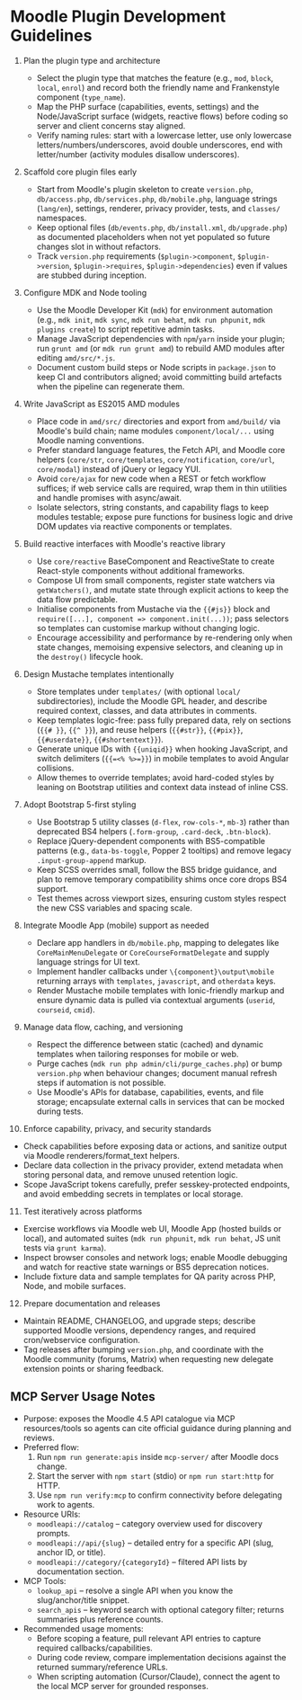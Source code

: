 Moodle Plugin Development Guidelines
===================================

1. Plan the plugin type and architecture
   - Select the plugin type that matches the feature (e.g., `mod`, `block`, `local`, `enrol`) and record both the friendly name and Frankenstyle component (`type_name`).
   - Map the PHP surface (capabilities, events, settings) and the Node/JavaScript surface (widgets, reactive flows) before coding so server and client concerns stay aligned.
   - Verify naming rules: start with a lowercase letter, use only lowercase letters/numbers/underscores, avoid double underscores, end with letter/number (activity modules disallow underscores).

2. Scaffold core plugin files early
   - Start from Moodle's plugin skeleton to create `version.php`, `db/access.php`, `db/services.php`, `db/mobile.php`, language strings (`lang/en`), settings, renderer, privacy provider, tests, and `classes/` namespaces.
   - Keep optional files (`db/events.php`, `db/install.xml`, `db/upgrade.php`) as documented placeholders when not yet populated so future changes slot in without refactors.
   - Track `version.php` requirements (`$plugin->component`, `$plugin->version`, `$plugin->requires`, `$plugin->dependencies`) even if values are stubbed during inception.

3. Configure MDK and Node tooling
   - Use the Moodle Developer Kit (`mdk`) for environment automation (e.g., `mdk init`, `mdk sync`, `mdk run behat`, `mdk run phpunit`, `mdk plugins create`) to script repetitive admin tasks.
   - Manage JavaScript dependencies with `npm`/`yarn` inside your plugin; run `grunt amd` (or `mdk run grunt amd`) to rebuild AMD modules after editing `amd/src/*.js`.
   - Document custom build steps or Node scripts in `package.json` to keep CI and contributors aligned; avoid committing build artefacts when the pipeline can regenerate them.

4. Write JavaScript as ES2015 AMD modules
   - Place code in `amd/src/` directories and export from `amd/build/` via Moodle's build chain; name modules `component/local/...` using Moodle naming conventions.
   - Prefer standard language features, the Fetch API, and Moodle core helpers (`core/str`, `core/templates`, `core/notification`, `core/url`, `core/modal`) instead of jQuery or legacy YUI.
   - Avoid `core/ajax` for new code when a REST or fetch workflow suffices; if web service calls are required, wrap them in thin utilities and handle promises with async/await.
   - Isolate selectors, string constants, and capability flags to keep modules testable; expose pure functions for business logic and drive DOM updates via reactive components or templates.

5. Build reactive interfaces with Moodle's reactive library
   - Use `core/reactive` BaseComponent and ReactiveState to create React-style components without additional frameworks.
   - Compose UI from small components, register state watchers via `getWatchers()`, and mutate state through explicit actions to keep the data flow predictable.
   - Initialise components from Mustache via the `{{#js}}` block and `require([...], component => component.init(...))`; pass selectors so templates can customise markup without changing logic.
   - Encourage accessibility and performance by re-rendering only when state changes, memoising expensive selectors, and cleaning up in the `destroy()` lifecycle hook.

6. Design Mustache templates intentionally
   - Store templates under `templates/` (with optional `local/` subdirectories), include the Moodle GPL header, and describe required context, classes, and data attributes in comments.
   - Keep templates logic-free: pass fully prepared data, rely on sections (`{{# }}`, `{{^ }}`), and reuse helpers (`{{#str}}`, `{{#pix}}`, `{{#userdate}}`, `{{#shortentext}}`).
   - Generate unique IDs with `{{uniqid}}` when hooking JavaScript, and switch delimiters (`{{=<% %>=}}`) in mobile templates to avoid Angular collisions.
   - Allow themes to override templates; avoid hard-coded styles by leaning on Bootstrap utilities and context data instead of inline CSS.

7. Adopt Bootstrap 5-first styling
   - Use Bootstrap 5 utility classes (`d-flex`, `row-cols-*`, `mb-3`) rather than deprecated BS4 helpers (`.form-group`, `.card-deck`, `.btn-block`).
   - Replace jQuery-dependent components with BS5-compatible patterns (e.g., `data-bs-toggle`, Popper 2 tooltips) and remove legacy `.input-group-append` markup.
   - Keep SCSS overrides small, follow the BS5 bridge guidance, and plan to remove temporary compatibility shims once core drops BS4 support.
   - Test themes across viewport sizes, ensuring custom styles respect the new CSS variables and spacing scale.

8. Integrate Moodle App (mobile) support as needed
   - Declare app handlers in `db/mobile.php`, mapping to delegates like `CoreMainMenuDelegate` or `CoreCourseFormatDelegate` and supply language strings for UI text.
   - Implement handler callbacks under `\{component}\output\mobile` returning arrays with `templates`, `javascript`, and `otherdata` keys.
   - Render Mustache mobile templates with Ionic-friendly markup and ensure dynamic data is pulled via contextual arguments (`userid`, `courseid`, `cmid`).

9. Manage data flow, caching, and versioning
   - Respect the difference between static (cached) and dynamic templates when tailoring responses for mobile or web.
   - Purge caches (`mdk run php admin/cli/purge_caches.php`) or bump `version.php` when behaviour changes; document manual refresh steps if automation is not possible.
   - Use Moodle's APIs for database, capabilities, events, and file storage; encapsulate external calls in services that can be mocked during tests.

10. Enforce capability, privacy, and security standards
   - Check capabilities before exposing data or actions, and sanitize output via Moodle renderers/format_text helpers.
   - Declare data collection in the privacy provider, extend metadata when storing personal data, and remove unused retention logic.
   - Scope JavaScript tokens carefully, prefer sesskey-protected endpoints, and avoid embedding secrets in templates or local storage.

11. Test iteratively across platforms
   - Exercise workflows via Moodle web UI, Moodle App (hosted builds or local), and automated suites (`mdk run phpunit`, `mdk run behat`, JS unit tests via `grunt karma`).
   - Inspect browser consoles and network logs; enable Moodle debugging and watch for reactive state warnings or BS5 deprecation notices.
   - Include fixture data and sample templates for QA parity across PHP, Node, and mobile surfaces.

12. Prepare documentation and releases
   - Maintain README, CHANGELOG, and upgrade steps; describe supported Moodle versions, dependency ranges, and required cron/webservice configuration.
   - Tag releases after bumping `version.php`, and coordinate with the Moodle community (forums, Matrix) when requesting new delegate extension points or sharing feedback.

MCP Server Usage Notes
----------------------
- Purpose: exposes the Moodle 4.5 API catalogue via MCP resources/tools so agents can cite official guidance during planning and reviews.
- Preferred flow:
  1. Run `npm run generate:apis` inside `mcp-server/` after Moodle docs change.
  2. Start the server with `npm start` (stdio) or `npm run start:http` for HTTP.
  3. Use `npm run verify:mcp` to confirm connectivity before delegating work to agents.
- Resource URIs:
  - `moodleapi://catalog` – category overview used for discovery prompts.
  - `moodleapi://api/{slug}` – detailed entry for a specific API (slug, anchor ID, or title).
  - `moodleapi://category/{categoryId}` – filtered API lists by documentation section.
- MCP Tools:
  - `lookup_api` – resolve a single API when you know the slug/anchor/title snippet.
  - `search_apis` – keyword search with optional category filter; returns summaries plus reference counts.
- Recommended usage moments:
  - Before scoping a feature, pull relevant API entries to capture required callbacks/capabilities.
  - During code review, compare implementation decisions against the returned summary/reference URLs.
  - When scripting automation (Cursor/Claude), connect the agent to the local MCP server for grounded responses.
